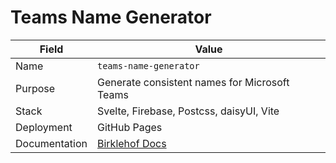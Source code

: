 # Teams Name Generator

| Field         | Value                                                                                 |
| ------------- | ------------------------------------------------------------------------------------- |
| Name          | `teams-name-generator`                                                                |
| Purpose       | Generate consistent names for Microsoft Teams                                         |
| Stack         | Svelte, Firebase, Postcss, daisyUI, Vite                                              |
| Deployment    | GitHub Pages                                                                          |
| Documentation | [Birklehof Docs](https://birklehof.github.io/docs/docs/category/teams-name-generator) |
